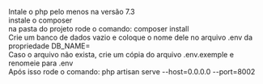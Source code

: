 Intale o php pelo menos na versão 7.3<br>
instale o composer<br>
na pasta do projeto rode o comando: composer install<br>
Crie um banco de dados vazio e coloque o nome dele no arquivo .env da propriedade DB_NAME=<br>
Caso o arquivo não exista, crie um cópia do arquivo .env.exemple e renomeie para .env<br>
Após isso rode o comando: php artisan serve --host=0.0.0.0 --port=8002<br>
